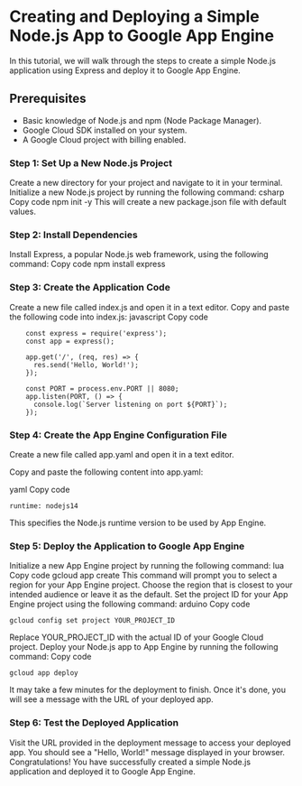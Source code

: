# Creating and Deploying a Simple Node.js App to Google App Engine
In this tutorial, we will walk through the steps to create a simple Node.js application using Express and deploy it to Google App Engine.

## Prerequisites
- Basic knowledge of Node.js and npm (Node Package Manager).
- Google Cloud SDK installed on your system.
- A Google Cloud project with billing enabled.


### Step 1: Set Up a New Node.js Project
Create a new directory for your project and navigate to it in your terminal.
Initialize a new Node.js project by running the following command:
csharp
Copy code
npm init -y
This will create a new package.json file with default values.
### Step 2: Install Dependencies
Install Express, a popular Node.js web framework, using the following command:
Copy code
npm install express
### Step 3: Create the Application Code
Create a new file called index.js and open it in a text editor.
Copy and paste the following code into index.js:
javascript
Copy code
``` 
    const express = require('express');
    const app = express();
    
    app.get('/', (req, res) => {
      res.send('Hello, World!');
    });

    const PORT = process.env.PORT || 8080;
    app.listen(PORT, () => {
      console.log(`Server listening on port ${PORT}`);
    });
```
### Step 4: Create the App Engine Configuration File
Create a new file called app.yaml and open it in a text editor.

Copy and paste the following content into app.yaml:

yaml
Copy code

```runtime: nodejs14```

This specifies the Node.js runtime version to be used by App Engine.

### Step 5: Deploy the Application to Google App Engine
Initialize a new App Engine project by running the following command:
lua
Copy code
gcloud app create
This command will prompt you to select a region for your App Engine project. Choose the region that is closest to your intended audience or leave it as the default.
Set the project ID for your App Engine project using the following command:
arduino
Copy code

```gcloud config set project YOUR_PROJECT_ID```

Replace YOUR_PROJECT_ID with the actual ID of your Google Cloud project.
Deploy your Node.js app to App Engine by running the following command:
Copy code

```gcloud app deploy```

It may take a few minutes for the deployment to finish. Once it's done, you will see a message with the URL of your deployed app.
### Step 6: Test the Deployed Application
Visit the URL provided in the deployment message to access your deployed app.
You should see a "Hello, World!" message displayed in your browser.
Congratulations! You have successfully created a simple Node.js application and deployed it to Google App Engine.